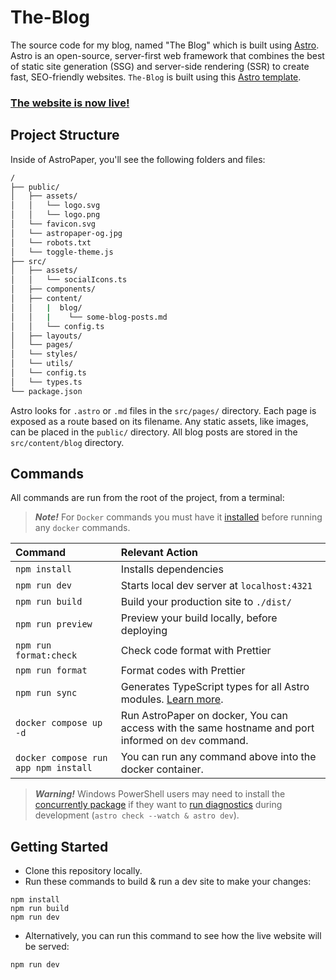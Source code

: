 # The-Blog
The source code for my blog, named "The Blog" which is built using [Astro](https://astro.build/). Astro is an open-source, server-first web framework that combines the best of static site generation (SSG) and server-side rendering (SSR) to create fast, SEO-friendly websites. `The-Blog` is built using this [Astro template](https://github.com/satnaing/astro-paper).

### [The website is now live!](https://omsblog.pages.dev/)

## Project Structure

Inside of AstroPaper, you'll see the following folders and files:

```bash
/
├── public/
│   ├── assets/
│   │   └── logo.svg
│   │   └── logo.png
│   └── favicon.svg
│   └── astropaper-og.jpg
│   └── robots.txt
│   └── toggle-theme.js
├── src/
│   ├── assets/
│   │   └── socialIcons.ts
│   ├── components/
│   ├── content/
│   │   |  blog/
│   │   |    └── some-blog-posts.md
│   │   └── config.ts
│   ├── layouts/
│   └── pages/
│   └── styles/
│   └── utils/
│   └── config.ts
│   └── types.ts
└── package.json
```

Astro looks for `.astro` or `.md` files in the `src/pages/` directory. Each page is exposed as a route based on its filename. Any static assets, like images, can be placed in the `public/` directory. All blog posts are stored in the `src/content/blog` directory.

## Commands

All commands are run from the root of the project, from a terminal:

> **_Note!_** For `Docker` commands you must have it [installed](https://docs.docker.com/engine/install/) before running any `docker` commands.

| Command                              | Relevant Action                                                                                                                  |
| :----------------------------------- | :------------------------------------------------------------------------------------------------------------------------------- |
| `npm install`                        | Installs dependencies                                                                                                            |
| `npm run dev`                        | Starts local dev server at `localhost:4321`                                                                                      |
| `npm run build`                      | Build your production site to `./dist/`                                                                                          |
| `npm run preview`                    | Preview your build locally, before deploying                                                                                     |
| `npm run format:check`               | Check code format with Prettier                                                                                                  |
| `npm run format`                     | Format codes with Prettier                                                                                                       |
| `npm run sync`                       | Generates TypeScript types for all Astro modules. [Learn more](https://docs.astro.build/en/reference/cli-reference/#astro-sync). |
| `docker compose up -d`               | Run AstroPaper on docker, You can access with the same hostname and port informed on `dev` command.                              |
| `docker compose run app npm install` | You can run any command above into the docker container.                                                                         |

> **_Warning!_** Windows PowerShell users may need to install the [concurrently package](https://www.npmjs.com/package/concurrently) if they want to [run diagnostics](https://docs.astro.build/en/reference/cli-reference/#astro-check) during development (`astro check --watch & astro dev`).

## Getting Started
- Clone this repository locally.
- Run these commands to build & run a dev site to make your changes:
```
npm install
npm run build
npm run dev
```
- Alternatively, you can run this command to see how the live website will be served:
```
npm run dev
```
